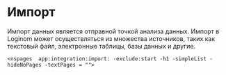# Импорт

Импорт данных является отправной точкой анализа данных. Импорт в Loginom может осуществляться из множества источников, таких как текстовый файл, электронные таблицы, базы данных и другие.

`<nspages  app:integration:import: -exclude:start -h1 -simpleList -hideNoPages -textPages = "">`
